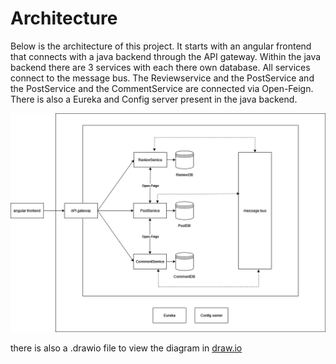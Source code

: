 # Architecture

Below is the architecture of this project. It starts with an angular frontend that connects with a java backend through the API gateway. Within the java backend there are 3 services with each there own database. All services connect to the message bus. The Reviewservice and the PostService and the PostService and the CommentService are connected via Open-Feign.  There is also a Eureka and Config server present in the java backend.

<img src="./architecture.png"/>

there is also a .drawio file to view the diagram in [draw.io](https://www.draw.io)